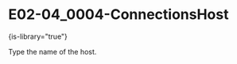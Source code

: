 # E02-04_0004-ConnectionsHost

{is-library="true"}

<snippet id="E02-04_0004-ConnectionsHost_snippet">



Type the name of the host.


</snippet>
